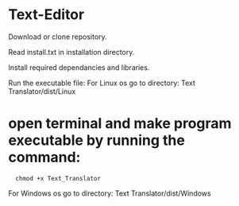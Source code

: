 # Text-Editor

Download or clone repository.

Read install.txt in installation directory.

Install required dependancies and libraries.

Run the executable file: 
   For Linux os go to directory: Text Translator/dist/Linux
   # open terminal and make program executable by running the command:
      chmod +x Text_Translator
  
   For Windows os go to directory: Text Translator/dist/Windows
